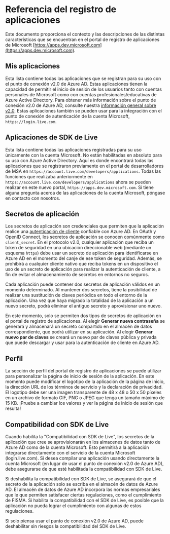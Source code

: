 <properties
	pageTitle="Temas de ayuda del portal de registro de aplicaciones | Microsoft Azure"
	description="Descripción de las distintas características del portal de registro de aplicaciones de Microsoft."
	services="active-directory"
	documentationCenter=""
	authors="dstrockis"
	manager="mbaldwin"
	editor=""/>

<tags
	ms.service="active-directory"
	ms.workload="identity"
	ms.tgt_pltfrm="na"
	ms.devlang="na"
	ms.topic="article"
	ms.date="09/16/2016"
	ms.author="dastrock"/>

# Referencia del registro de aplicaciones
Este documento proporciona el contexto y las descripciones de las distintas características que se encuentran en el portal de registro de aplicaciones de Microsoft [https://apps.dev.microsoft.com](https://apps.dev.microsoft.com).

## Mis aplicaciones
Esta lista contiene todas las aplicaciones que se registran para su uso con el punto de conexión v2.0 de Azure AD. Estas aplicaciones tienen la capacidad de permitir el inicio de sesión de los usuarios tanto con cuentas personales de Microsoft como con cuentas profesionales/educativas de Azure Active Directory. Para obtener más información sobre el punto de conexión v2.0 de Azure AD, consulte nuestra [información general sobre v2.0](active-directory-appmodel-v2-overview.md). Estas aplicaciones también se pueden usar para la integración con el punto de conexión de autenticación de la cuenta Microsoft, `https://login.live.com`.

## Aplicaciones de SDK de Live
Esta lista contiene todas las aplicaciones registradas para su uso únicamente con la cuenta Microsoft. No están habilitadas en absoluto para su uso con Azure Active Directory. Aquí es donde encontrará todas las aplicaciones que se registraron previamente en el portal de desarrolladores de MSA en `https://account.live.com/developers/applications`. Todas las funciones que realizaba anteriormente en `https://account.live.com/developers/applications` ahora se pueden realizar en este nuevo portal, `https://apps.dev.microsoft.com`. Si tiene alguna pregunta acerca de las aplicaciones de la cuenta Microsoft, póngase en contacto con nosotros.

## Secretos de aplicación
Los secretos de aplicación son credenciales que permiten que la aplicación realice una [autenticación de cliente](http://tools.ietf.org/html/rfc6749#section-2.3) confiable con Azure AD. En OAuth y OpenID Connect, los secretos de aplicación se conocen comúnmente como `client_secret`. En el protocolo v2.0, cualquier aplicación que reciba un token de seguridad en una ubicación direccionable web (mediante un esquema `https`) debe usar un secreto de aplicación para identificarse en Azure AD en el momento del canje de ese token de seguridad. Además, se prohibirá a cualquier cliente nativo que reciba tokens en un dispositivo el uso de un secreto de aplicación para realizar la autenticación de cliente, a fin de evitar el almacenamiento de secretos en entornos no seguros.

Cada aplicación puede contener dos secretos de aplicación válidos en un momento determinado. Al mantener dos secretos, tiene la posibilidad de realizar una sustitución de claves periódica en todo el entorno de la aplicación. Una vez que haya migrado la totalidad de la aplicación a un nuevo secreto, podrá eliminar el antiguo secreto y aprovisionar uno nuevo.

En este momento, solo se permiten dos tipos de secretos de aplicación en el portal de registro de aplicaciones. Al elegir **Generar nueva contraseña** se generará y almacenará un secreto compartido en el almacén de datos correspondiente, que podrá utilizar en su aplicación. Al elegir **Generar nuevo par de claves** se creará un nuevo par de claves pública y privada que puede descargar y usar para la autenticación de cliente en Azure AD.

## Perfil
La sección de perfil del portal de registro de aplicaciones se puede utilizar para personalizar la página de inicio de sesión de la aplicación. En este momento puede modificar el logotipo de la aplicación de la página de inicio, la dirección URL de los términos de servicio y la declaración de privacidad. El logotipo debe ser una imagen transparente de 48 x 48 o 50 x 50 píxeles en un archivo de formato GIF, PNG o JPEG que tenga un tamaño máximo de 15 KB. ¡Pruebe a cambiar los valores y ver la página de inicio de sesión que resulta!

## Compatibilidad con SDK de Live
Cuando habilita la "Compatibilidad con SDK de Live", los secretos de la aplicación que cree se aprovisionarán en los almacenes de datos tanto de Azure AD como de la cuenta Microsoft. Esto permitirá a la aplicación integrarse directamente con el servicio de la cuenta Microsoft (login.live.com). Si desea compilar una aplicación usando directamente la cuenta Microsoft (en lugar de usar el punto de conexión v2.0 de Azure AD), debe asegurarse de que esté habilitada la compatibilidad con SDK de Live.

Si deshabilita la compatibilidad con SDK de Live, se asegurará de que el secreto de la aplicación solo se escriba en el almacén de datos de Azure AD. El almacén de datos de Azure AD incorpora las normas empresariales que le que permiten satisfacer ciertas regulaciones, como el cumplimiento de FISMA. Si habilita la compatibilidad con el SDK de Live, es posible que la aplicación no pueda lograr el cumplimiento con algunas de estos regulaciones.

Si solo piensa usar el punto de conexión v2.0 de Azure AD, puede deshabilitar sin riesgos la compatibilidad del SDK de Live.

<!---HONumber=AcomDC_0921_2016-->